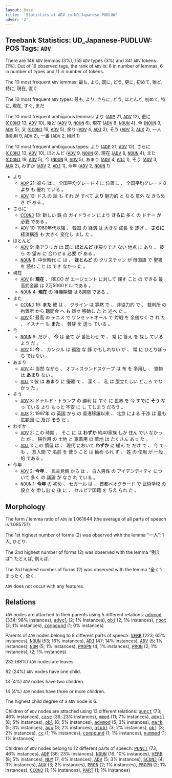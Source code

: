 ```yaml
---
layout: base
title:  'Statistics of ADV in UD_Japanese-PUDLUW'
udver: '2'
---
```


## Treebank Statistics: UD_Japanese-PUDLUW: POS Tags: `ADV`

There are 146 `ADV` lemmas (3%), 155 `ADV` types (3%) and 341 `ADV` tokens (1%).
Out of 16 observed tags, the rank of `ADV` is: 6 in number of lemmas, 6 in number of types and 11 in number of tokens.

The 10 most frequent `ADV` lemmas: 最も, より, 既に, どう, 更に, 初めて, 殆ど, 特に, 現在, 直ぐ

The 10 most frequent `ADV` types:  最も, より, さらに, どう, ほとんど, 初めて, 特に, 現在, すぐ, まだ

The 10 most frequent ambiguous lemmas: より (<tt><a href="ja_pudluw-pos-ADP.html">ADP</a></tt> 21, <tt><a href="ja_pudluw-pos-ADV.html">ADV</a></tt> 12), 更に (<tt><a href="ja_pudluw-pos-CCONJ.html">CCONJ</a></tt> 13, <tt><a href="ja_pudluw-pos-ADV.html">ADV</a></tt> 10), 殆ど (<tt><a href="ja_pudluw-pos-ADV.html">ADV</a></tt> 9, <tt><a href="ja_pudluw-pos-NOUN.html">NOUN</a></tt> 6), 現在 (<tt><a href="ja_pudluw-pos-ADV.html">ADV</a></tt> 8, <tt><a href="ja_pudluw-pos-NOUN.html">NOUN</a></tt> 4), 今 (<tt><a href="ja_pudluw-pos-NOUN.html">NOUN</a></tt> 9, <tt><a href="ja_pudluw-pos-ADV.html">ADV</a></tt> 5), 又 (<tt><a href="ja_pudluw-pos-CCONJ.html">CCONJ</a></tt> 19, <tt><a href="ja_pudluw-pos-ADV.html">ADV</a></tt> 5), 余り (<tt><a href="ja_pudluw-pos-ADV.html">ADV</a></tt> 4, <tt><a href="ja_pudluw-pos-ADJ.html">ADJ</a></tt> 2), そう (<tt><a href="ja_pudluw-pos-ADV.html">ADV</a></tt> 3, <tt><a href="ja_pudluw-pos-AUX.html">AUX</a></tt> 2), 一人 (<tt><a href="ja_pudluw-pos-NOUN.html">NOUN</a></tt> 9, <tt><a href="ja_pudluw-pos-ADV.html">ADV</a></tt> 2), 一番 (<tt><a href="ja_pudluw-pos-ADV.html">ADV</a></tt> 2, <tt><a href="ja_pudluw-pos-NUM.html">NUM</a></tt> 1)

The 10 most frequent ambiguous types:  より (<tt><a href="ja_pudluw-pos-ADP.html">ADP</a></tt> 21, <tt><a href="ja_pudluw-pos-ADV.html">ADV</a></tt> 12), さらに (<tt><a href="ja_pudluw-pos-CCONJ.html">CCONJ</a></tt> 13, <tt><a href="ja_pudluw-pos-ADV.html">ADV</a></tt> 10), ほとんど (<tt><a href="ja_pudluw-pos-ADV.html">ADV</a></tt> 9, <tt><a href="ja_pudluw-pos-NOUN.html">NOUN</a></tt> 6), 現在 (<tt><a href="ja_pudluw-pos-ADV.html">ADV</a></tt> 8, <tt><a href="ja_pudluw-pos-NOUN.html">NOUN</a></tt> 4), また (<tt><a href="ja_pudluw-pos-CCONJ.html">CCONJ</a></tt> 19, <tt><a href="ja_pudluw-pos-ADV.html">ADV</a></tt> 5), 今 (<tt><a href="ja_pudluw-pos-NOUN.html">NOUN</a></tt> 9, <tt><a href="ja_pudluw-pos-ADV.html">ADV</a></tt> 5), あまり (<tt><a href="ja_pudluw-pos-ADV.html">ADV</a></tt> 4, <tt><a href="ja_pudluw-pos-ADJ.html">ADJ</a></tt> 1), そう (<tt><a href="ja_pudluw-pos-ADV.html">ADV</a></tt> 3, <tt><a href="ja_pudluw-pos-AUX.html">AUX</a></tt> 2), わずか (<tt><a href="ja_pudluw-pos-ADV.html">ADV</a></tt> 2, <tt><a href="ja_pudluw-pos-ADJ.html">ADJ</a></tt> 1), 今年 (<tt><a href="ja_pudluw-pos-ADV.html">ADV</a></tt> 2, <tt><a href="ja_pudluw-pos-NOUN.html">NOUN</a></tt> 1)


* より
  * <tt><a href="ja_pudluw-pos-ADP.html">ADP</a></tt> 21: 彼ら は 、 全国平均グレード 4 に 位置し 、 全国平均グレード 8 <b>より</b> も 優れ ている 。
  * <tt><a href="ja_pudluw-pos-ADV.html">ADV</a></tt> 12: ドス の 話 も それ が すべて <b>より</b> 魅力的 と なる 意外 な きらめき が ある 。
* さらに
  * <tt><a href="ja_pudluw-pos-CCONJ.html">CCONJ</a></tt> 13: 新しい 鉄 の ガイドライン により <b>さらに</b> 多く の ドナー が 必要 である 。
  * <tt><a href="ja_pudluw-pos-ADV.html">ADV</a></tt> 10: 1960年代以降 、 韓国 の 経済 は 大きな 成長 を 遂げ 、 <b>さらに</b> 経済構造 も 大きく 変化し まし た 。
* ほとんど
  * <tt><a href="ja_pudluw-pos-ADV.html">ADV</a></tt> 9: 南アフリカ は 既に <b>ほとんど</b> 後戻りでき ない 地点 に あり 、 彼ら の 望み に 合わせる 必要 が ある 。
  * <tt><a href="ja_pudluw-pos-NOUN.html">NOUN</a></tt> 6: 中世時代 に は 、 <b>ほとんど</b> の クリスチャン が 母国語 で 聖書 を 読む こと は でき なかっ た 。
* 現在
  * <tt><a href="ja_pudluw-pos-ADV.html">ADV</a></tt> 8: <b>現在</b> 、 RECO が エージェント に対して 課す こと の できる 最高罰金額 は 2万5000ドル である 。
  * <tt><a href="ja_pudluw-pos-NOUN.html">NOUN</a></tt> 4: <b>現在</b> の 待機期間 は 8週間 である 。
* また
  * <tt><a href="ja_pudluw-pos-CCONJ.html">CCONJ</a></tt> 19: <b>また</b> 彼 は 、 クライン は 寡黙 で 、 非協力的 で 、 裁判所 の 拘置所 から 聴聞会 へ も 嫌々 移動し た と 述べ た 。
  * <tt><a href="ja_pudluw-pos-ADV.html">ADV</a></tt> 5: 最高 の テニス で ワンセットオール で 対戦 を 余儀なく さ れ た 、 イスナー も <b>また</b> 、 賛辞 を 送っ ている 。
* 今
  * <tt><a href="ja_pudluw-pos-NOUN.html">NOUN</a></tt> 9: だが 、 <b>今</b> は 全て が 番狂わせ で 、 常 に 答え を 探し ている よう だ 。
  * <tt><a href="ja_pudluw-pos-ADV.html">ADV</a></tt> 5: <b>今</b> 、 カンジル は 孤独 な 豚 かもしれない が 、 常 に ひとりぼっち ではない 。
* あまり
  * <tt><a href="ja_pudluw-pos-ADV.html">ADV</a></tt> 4: 当然 ながら 、 オフィスランドスケープ は 布 を 多用し 、 食物 は <b>あまり</b> ない 。
  * <tt><a href="ja_pudluw-pos-ADJ.html">ADJ</a></tt> 1: 彼 は <b>あまり</b> に 優雅 で 、 潔く 、 私 は 腹立たしい どころ でなかっ た 。
* そう
  * <tt><a href="ja_pudluw-pos-ADV.html">ADV</a></tt> 3: ドナルド・トランプ の 勝利 は すぐ に 世界 を 今 すでに <b>そう</b> なっ ている より もっと 不安 に し てしまう だろう 。
  * <tt><a href="ja_pudluw-pos-AUX.html">AUX</a></tt> 2: 1997年 の 英国 から の 香港移譲以来 、 北京 による 干渉 は 最も 広範囲 に 及び <b>そう</b> だ 。
* わずか
  * <tt><a href="ja_pudluw-pos-ADV.html">ADV</a></tt> 2: この 時期 、 そこ に は <b>わずか</b> 約40家族 しか 住ん でい なかっ た が 、 耕作用 の 土地 と 家畜用 の 草地 は たくさん あっ た 。
  * <tt><a href="ja_pudluw-pos-ADJ.html">ADJ</a></tt> 1: この 慣習 は 、 現代 において <b>わずか</b> に 緩ん だ だけ で 、 今 で も 、 友人間 で 名前 を 使う こと は 勧め られ ず 、 姓 の 使用 が 一般的 である 。
* 今年
  * <tt><a href="ja_pudluw-pos-ADV.html">ADV</a></tt> 2: <b>今年</b> 、 民主党側 から は 、 白人男性 の アイデンティティ について 多く の 議論 が なさ れ ている 。
  * <tt><a href="ja_pudluw-pos-NOUN.html">NOUN</a></tt> 1: <b>今年</b> の 初め 、 セガール は 、 首都ベオグラード で 武術学校 の 設立 を 申し出 た 後 に 、 セルビア国籍 を 与え られ た 。

## Morphology

The form / lemma ratio of `ADV` is 1.061644 (the average of all parts of speech is 1.085751).

The 1st highest number of forms (2) was observed with the lemma “一人”: 1人, ひとり.

The 2nd highest number of forms (2) was observed with the lemma “例えば”: たとえば, 例えば.

The 3rd highest number of forms (2) was observed with the lemma “全く”: まったく, 全く.

`ADV` does not occur with any features.


## Relations

`ADV` nodes are attached to their parents using 5 different relations: <tt><a href="ja_pudluw-dep-advmod.html">advmod</a></tt> (334; 98% instances), <tt><a href="ja_pudluw-dep-advcl.html">advcl</a></tt> (2; 1% instances), <tt><a href="ja_pudluw-dep-obj.html">obj</a></tt> (2; 1% instances), <tt><a href="ja_pudluw-dep-root.html">root</a></tt> (2; 1% instances), <tt><a href="ja_pudluw-dep-compound.html">compound</a></tt> (1; 0% instances)

Parents of `ADV` nodes belong to 8 different parts of speech: <tt><a href="ja_pudluw-pos-VERB.html">VERB</a></tt> (223; 65% instances), <tt><a href="ja_pudluw-pos-NOUN.html">NOUN</a></tt> (53; 16% instances), <tt><a href="ja_pudluw-pos-ADJ.html">ADJ</a></tt> (47; 14% instances), <tt><a href="ja_pudluw-pos-ADV.html">ADV</a></tt> (5; 1% instances), <tt><a href="ja_pudluw-pos-NUM.html">NUM</a></tt> (5; 1% instances), <tt><a href="ja_pudluw-pos-PROPN.html">PROPN</a></tt> (4; 1% instances), <tt><a href="ja_pudluw-pos-PRON.html">PRON</a></tt> (2; 1% instances),  (2; 1% instances)

232 (68%) `ADV` nodes are leaves.

82 (24%) `ADV` nodes have one child.

13 (4%) `ADV` nodes have two children.

14 (4%) `ADV` nodes have three or more children.

The highest child degree of a `ADV` node is 6.

Children of `ADV` nodes are attached using 13 different relations: <tt><a href="ja_pudluw-dep-punct.html">punct</a></tt> (73; 46% instances), <tt><a href="ja_pudluw-dep-case.html">case</a></tt> (36; 23% instances), <tt><a href="ja_pudluw-dep-nmod.html">nmod</a></tt> (11; 7% instances), <tt><a href="ja_pudluw-dep-advcl.html">advcl</a></tt> (8; 5% instances), <tt><a href="ja_pudluw-dep-obl.html">obl</a></tt> (8; 5% instances), <tt><a href="ja_pudluw-dep-advmod.html">advmod</a></tt> (5; 3% instances), <tt><a href="ja_pudluw-dep-mark.html">mark</a></tt> (5; 3% instances), <tt><a href="ja_pudluw-dep-aux.html">aux</a></tt> (3; 2% instances), <tt><a href="ja_pudluw-dep-nsubj.html">nsubj</a></tt> (3; 2% instances), <tt><a href="ja_pudluw-dep-obj.html">obj</a></tt> (3; 2% instances), <tt><a href="ja_pudluw-dep-cc.html">cc</a></tt> (1; 1% instances), <tt><a href="ja_pudluw-dep-compound.html">compound</a></tt> (1; 1% instances), <tt><a href="ja_pudluw-dep-nummod.html">nummod</a></tt> (1; 1% instances)

Children of `ADV` nodes belong to 12 different parts of speech: <tt><a href="ja_pudluw-pos-PUNCT.html">PUNCT</a></tt> (73; 46% instances), <tt><a href="ja_pudluw-pos-ADP.html">ADP</a></tt> (36; 23% instances), <tt><a href="ja_pudluw-pos-NOUN.html">NOUN</a></tt> (16; 10% instances), <tt><a href="ja_pudluw-pos-VERB.html">VERB</a></tt> (8; 5% instances), <tt><a href="ja_pudluw-pos-NUM.html">NUM</a></tt> (7; 4% instances), <tt><a href="ja_pudluw-pos-ADV.html">ADV</a></tt> (5; 3% instances), <tt><a href="ja_pudluw-pos-SCONJ.html">SCONJ</a></tt> (4; 3% instances), <tt><a href="ja_pudluw-pos-AUX.html">AUX</a></tt> (3; 2% instances), <tt><a href="ja_pudluw-pos-PRON.html">PRON</a></tt> (2; 1% instances), <tt><a href="ja_pudluw-pos-PROPN.html">PROPN</a></tt> (2; 1% instances), <tt><a href="ja_pudluw-pos-CCONJ.html">CCONJ</a></tt> (1; 1% instances), <tt><a href="ja_pudluw-pos-PART.html">PART</a></tt> (1; 1% instances)

